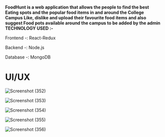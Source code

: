 **FoodHunt is a web application that allows the people to find the best Eating spots and the popular food items in and around the College Campus
Like, dislike and upload their favourite food items and also suggest Food pots available around the campus to be added by the admin
TECHNOLOGY USED :-**

Frontend -: React-Redux

Backend -: Node.js

Database -: MongoDB


# UI/UX

![Screenshot (352)](https://user-images.githubusercontent.com/53971925/175819451-bacb16d6-71aa-4073-9e0e-45a4e48b3d7b.png)

![Screenshot (353)](https://user-images.githubusercontent.com/53971925/175819503-24b573fd-984a-48dd-bc68-2925eb9f8605.png)

![Screenshot (354)](https://user-images.githubusercontent.com/53971925/175819537-5a0450a6-5bad-4418-96fb-a496d534ecfe.png)

![Screenshot (355)](https://user-images.githubusercontent.com/53971925/175819512-2f0d49dc-6435-47b3-8170-1db5b2ce2594.png)

![Screenshot (356)](https://user-images.githubusercontent.com/53971925/175819576-0d1e9678-7261-48ae-afd5-6bfc05b7062d.png)



